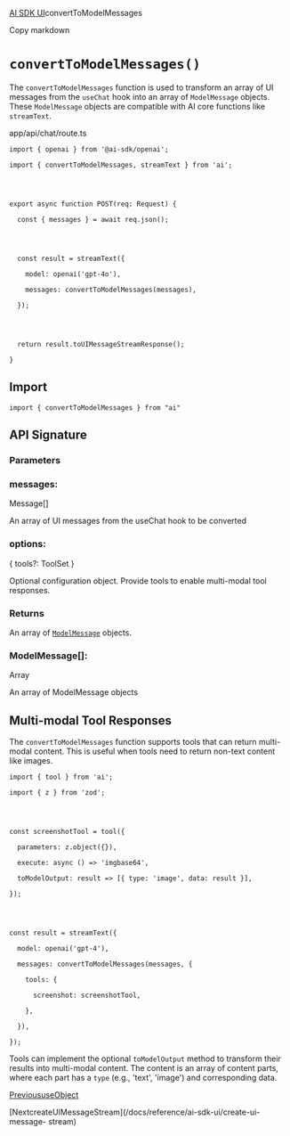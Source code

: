 [AI SDK UI](/docs/ai-sdk-ui)convertToModelMessages

Copy markdown

# `convertToModelMessages()`

The `convertToModelMessages` function is used to transform an array of UI
messages from the `useChat` hook into an array of `ModelMessage` objects.
These `ModelMessage` objects are compatible with AI core functions like
`streamText`.

app/api/chat/route.ts

    
    
    import { openai } from '@ai-sdk/openai';
    
    import { convertToModelMessages, streamText } from 'ai';
    
    
    
    
    export async function POST(req: Request) {
    
      const { messages } = await req.json();
    
    
    
    
      const result = streamText({
    
        model: openai('gpt-4o'),
    
        messages: convertToModelMessages(messages),
    
      });
    
    
    
    
      return result.toUIMessageStreamResponse();
    
    }

## Import

    
    
    import { convertToModelMessages } from "ai"

## API Signature

### Parameters

### messages:

Message[]

An array of UI messages from the useChat hook to be converted

### options:

{ tools?: ToolSet }

Optional configuration object. Provide tools to enable multi-modal tool
responses.

### Returns

An array of [`ModelMessage`](/docs/reference/ai-sdk-core/model-message)
objects.

### ModelMessage[]:

Array

An array of ModelMessage objects

## Multi-modal Tool Responses

The `convertToModelMessages` function supports tools that can return multi-
modal content. This is useful when tools need to return non-text content like
images.

    
    
    import { tool } from 'ai';
    
    import { z } from 'zod';
    
    
    
    
    const screenshotTool = tool({
    
      parameters: z.object({}),
    
      execute: async () => 'imgbase64',
    
      toModelOutput: result => [{ type: 'image', data: result }],
    
    });
    
    
    
    
    const result = streamText({
    
      model: openai('gpt-4'),
    
      messages: convertToModelMessages(messages, {
    
        tools: {
    
          screenshot: screenshotTool,
    
        },
    
      }),
    
    });

Tools can implement the optional `toModelOutput` method to transform their
results into multi-modal content. The content is an array of content parts,
where each part has a `type` (e.g., 'text', 'image') and corresponding data.

[PrevioususeObject](/docs/reference/ai-sdk-ui/use-object)

[NextcreateUIMessageStream](/docs/reference/ai-sdk-ui/create-ui-message-
stream)

